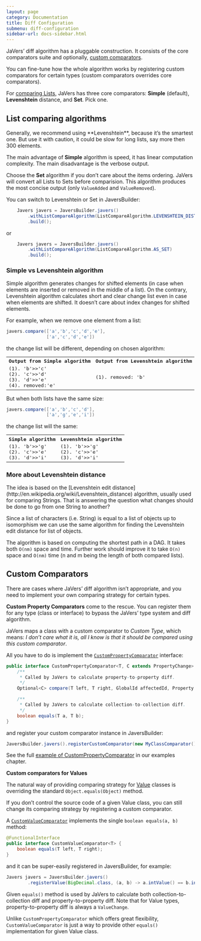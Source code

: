```yaml
---
layout: page
category: Documentation
title: Diff Configuration
submenu: diff-configuration
sidebar-url: docs-sidebar.html
---
```


JaVers’ diff algorithm has a pluggable construction.
It consists of the core comparators suite and optionally, [custom comparators](#custom-comparators).

You can fine-tune how the whole algorithm works by registering custom comparators
for certain types (custom comparators overrides core comparators).

For [comparing Lists](#list-algorithms), JaVers has three core comparators:
 **Simple** (default), **Levenshtein** distance, and **Set**. Pick one.

<h2 id="list-algorithms">List comparing algorithms</h2>
Generally, we recommend using **Levenshtein**, because it’s the smartest one.
But use it with caution, it could be slow for long lists,
say more then 300 elements.

The main advantage of **Simple** algorithm is speed, it has linear computation complexity.
The main disadvantage is the verbose output.

Choose the **Set** algorithm if you don’t care about the items ordering. 
JaVers will convert all Lists to Sets before comparision.
This algorithm produces the most concise output (only `ValueAdded` and `ValueRemoved`).   

You can switch to Levenshtein or Set in JaversBuilder:

```java
    Javers javers = JaversBuilder.javers()
        .withListCompareAlgorithm(ListCompareAlgorithm.LEVENSHTEIN_DISTANCE)
        .build();
```

or

```java
    Javers javers = JaversBuilder.javers()
        .withListCompareAlgorithm(ListCompareAlgorithm.AS_SET)
        .build();
```

<h3 id="simple-vs-levenshtein">Simple vs Levenshtein algorithm</h3>

Simple algorithm generates changes for shifted elements (in case when elements are inserted or removed in the middle of a list).
On the contrary, Levenshtein algorithm calculates short and clear change list even in case when elements are shifted.
It doesn’t care about index changes for shifted elements.

For example, when we remove one element from a list:

```java
javers.compare(['a','b','c','d','e'],
               ['a','c','d','e'])
```

the change list will be different, depending on chosen algorithm:

<table class="table" width="100%" style='word-wrap: break-word; font-family: monospace;'>
    <tr>
        <th>
        Output from Simple algorithm
        </th>
        <th>
            Output from Levenshtein algorithm
        </th>
    </tr>
    <tr>
        <td>
            (1). 'b'>>'c' <br />
            (2). 'c'>>'d' <br />
            (3). 'd'>>'e' <br />
            (4). removed:'e'
        </td>
        <td>
            (1). removed: 'b'
        </td>
    </tr>
</table>

But when both lists have the same size:

```java
javers.compare(['a','b','c','d'],
               ['a','g','e','i'])
```

the change list will the same:

<table class="table" width="100%" style='word-wrap: break-word; font-family: monospace;'>
    <tr>
        <th>
        Simple algorithm
        </th>
        <th>
            Levenshtein algorithm
        </th>
    </tr>
    <tr>
        <td>
            (1). 'b'>>'g' <br />
            (2). 'c'>>'e' <br />
            (3). 'd'>>'i' <br />
        </td>
        <td>
            (1). 'b'>>'g' <br />
            (2). 'c'>>'e' <br />
            (3). 'd'>>'i' <br />
        </td>
    </tr>
</table>

<h3 id="more-about-levenshtein">More about Levenshtein distance</h3>
The idea is based on the [Levenshtein edit distance](http://en.wikipedia.org/wiki/Levenshtein_distance)
algorithm, usually used for comparing Strings.
That is answering the question what changes should be done to go from one String to another?

Since a list of characters (i.e. String) is equal to a list of objects up to isomorphism
we can use the same algorithm for finding the Levenshtein edit distance for list of objects.

The algorithm is based on computing the shortest path in a DAG. It takes both `O(nm)` space
and time. Further work should improve it to take `O(n)` space and `O(nm)` time (n and m being
the length of both compared lists).

<h2 id="custom-comparators">Custom Comparators</h2>

There are cases where JaVers’ diff algorithm isn’t appropriate,
and you need to implement your own comparing strategy for certain types.
 
**Custom Property Comparators** come to the rescue.
You can register them for any type (class or interface) to bypass the JaVers’ type system and diff algorithm. 
 
JaVers maps a class with a custom comparator to *Custom Type*,
which means:
*I don’t care what it is, all I know is that it should be compared using this custom comparator*.

All you have to do is implement the
[`CustomPropertyComparator`](https://github.com/javers/javers/blob/master/javers-core/src/main/java/org/javers/core/diff/custom/CustomPropertyComparator.java)
interface:

```java
public interface CustomPropertyComparator<T, C extends PropertyChange> {
    /**
     * Called by JaVers to calculate property-to-property diff.
     */
    Optional<C> compare(T left, T right, GlobalId affectedId, Property property);

    /**
     * Called by JaVers to calculate collection-to-collection diff.
     */
    boolean equals(T a, T b);
}
```

and register your custom comparator instance in JaversBuilder:

```java
JaversBuilder.javers().registerCustomComparator(new MyClassComparator(), MyClass.class).build()
```

See the full [example of CustomPropertyComparator](/documentation/diff-examples/#custom-comparators-example) in our examples chapter.

**Custom comparators for Values**<br/>

The natural way of providing comparing strategy for [Value](/documentation/domain-configuration/#ValueType) classes is
overriding the standard `Object.equals(Object)` method.

If you don’t control the source code of a given Value class,
you can still change its comparing strategy by registering a custom comparator.

A [`CustomValueComparator`](https://github.com/javers/javers/blob/master/javers-core/src/main/java/org/javers/core/diff/custom/CustomValueComparator.java)
implements the single `boolean equals(a, b)` method:

```java
@FunctionalInterface
public interface CustomValueComparator<T> {
    boolean equals(T left, T right);
}
```

and it can be super-easily registered in JaversBuilder, for example:

```java
Javers javers = JaversBuilder.javers()
        .registerValue(BigDecimal.class, (a, b) -> a.intValue() == b.intValue()).build();

``` 

Given `equals()` method is used by JaVers to calculate both collection-to-collection diff
and property-to-property diff.
Note that for Value types, property-to-property diff is always a `ValueChange`.

Unlike `CustomPropertyComparator`
which offers great flexibility, 
`CustomValueComparator` is just a way to provide other `equals()` implementation for given Value class. 




